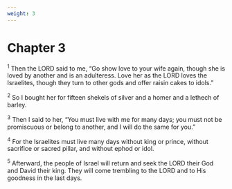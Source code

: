 ```yaml
---
weight: 3
---
```


# Chapter 3

<sup>1</sup> Then the LORD said to me, “Go show love to your wife again, though she is loved by another and is an adulteress. Love her as the LORD loves the Israelites, though they turn to other gods and offer raisin cakes to idols.” 

<sup>2</sup> So I bought her for fifteen shekels of silver and a homer and a lethech of barley. 

<sup>3</sup> Then I said to her, “You must live with me for many days; you must not be promiscuous or belong to another, and I will do the same for you.” 

<sup>4</sup> For the Israelites must live many days without king or prince, without sacrifice or sacred pillar, and without ephod or idol. 

<sup>5</sup> Afterward, the people of Israel will return and seek the LORD their God and David their king. They will come trembling to the LORD and to His goodness in the last days. 


